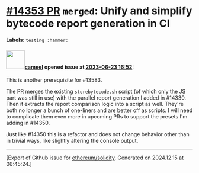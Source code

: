 # [\#14353 PR](https://github.com/ethereum/solidity/pull/14353) `merged`: Unify and simplify bytecode report generation in CI
**Labels**: `testing :hammer:`


#### <img src="https://avatars.githubusercontent.com/u/137030?v=4" width="50">[cameel](https://github.com/cameel) opened issue at [2023-06-23 16:52](https://github.com/ethereum/solidity/pull/14353):

This is another prerequisite for #13583.

The PR merges the existing `storebytecode.sh` script (of which only the JS part was still in use) with the parallel report generation I added in #14330. Then it extracts the report comparison logic into a script as well. They're both no longer a bunch of one-liners and are better off as scripts. I will need to complicate them even more in upcoming PRs to support the presets I'm adding in #14350.

Just like #14350 this is a refactor and does not change behavior other than in trivial ways, like slightly altering the console output.




-------------------------------------------------------------------------------



[Export of Github issue for [ethereum/solidity](https://github.com/ethereum/solidity). Generated on 2024.12.15 at 06:45:24.]
